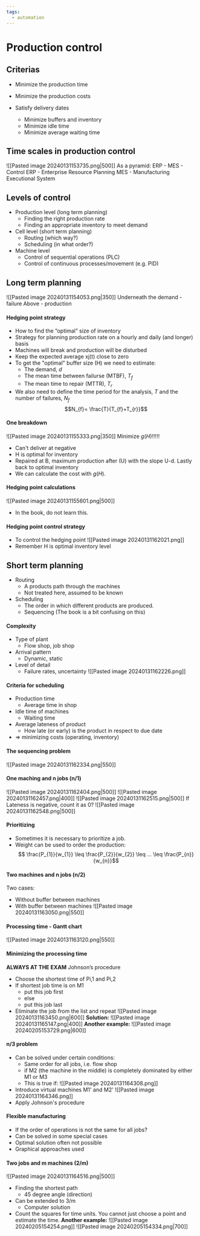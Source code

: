 ```yaml
---
tags:
  - automation
---
```

# Production control

## Criterias 
- Minimize the production time
- Minimize the production costs
- Satisfy delivery dates

	- Minimize buffers and inventory
	- Minimize idle time
	- Minimize average waiting time

## Time scales in production control
![[Pasted image 20240131153735.png|500]]
As a pyramid: ERP - MES - Control
ERP - Enterprise Resource Planning
MES - Manufacturing Executional System

## Levels of control
- Production level (long term planning)
	- Finding the right production rate
	- Finding an appropriate inventory to meet demand 
- Cell level (short term planning)
	- Routing (which way?)
	- Scheduling (in what order?) 
- Machine level
	- Control of sequential operations (PLC)
	- Control of continuous processes/movement (e.g. PID)

## Long term planning
![[Pasted image 20240131154053.png|350]]
Underneath the demand - failure
Above - production
#### Hedging point strategy
- How to find the “optimal” size of inventory 
- Strategy for planning production rate on a hourly and daily (and longer) basis 
- Machines will break and production will be disturbed 
- Keep the expected average xj(t) close to zero
- To get the "optimal" buffer size (H) we need to estimate:
	- The demand, $d$
	- The mean time between failurse (MTBF), $T_{f}$
	- The mean time to repair (MTTR), $T_{r}$
- We also need to define the time period for the analysis, $T$ and the number of failures, $N_{f}$  
$$N_{f}= \frac{T}{T_{f}+T_{r}}$$
#### One breakdown
![[Pasted image 20240131155333.png|350]]
Minimize $g(H)$!!!!!
- Can't deliver at negative
- H is optimal for inventory
- Repaired at B, maximum production after (U) with the slope U-d. Lastly back to optimal inventory
- We can calculate the cost with $g(H)$.
#### Hedging point calculations
![[Pasted image 20240131155601.png|500]]
- In the book, do not learn this. 

#### Hedging point control strategy
- To control the hedging point
![[Pasted image 20240131162021.png]]
- Remember H is optimal inventory level

## Short term planning
- Routing
	- A products path through the machines
	- Not treated here, assumed to be known
- Scheduling
	- The order in which different products are produced.
	- Sequencing
(The book is a bit confusing on this)

#### Complexity
- Type of plant
	- Flow shop, job shop
- Arrival pattern
	- Dynamic, static
- Level of detail
	- Failure rates, uncertainty
![[Pasted image 20240131162226.png]]

#### Criteria for scheduling
- Production time
	- Average time in shop 
- Idle time of machines
	- Waiting time 
- Average lateness of product
	- How late (or early) is the product in respect to due date
- => minimizing costs (operating, inventory)

#### The sequencing problem
![[Pasted image 20240131162334.png|550]]

#### One maching and n jobs (n/1)
![[Pasted image 20240131162404.png|500]]
![[Pasted image 20240131162457.png|400]]
![[Pasted image 20240131162515.png|500]]
If Lateness is negative, count it as 0?
![[Pasted image 20240131162548.png|500]]

#### Prioritizing
- Sometimes it is necessary to prioritize a job.
- Weight can be used to order the production: $$ \frac{P_{1}}{w_{1}} \leq \frac{P_{2}}{w_{2}} \leq ... \leq \frac{P_{n}}{w_{n}}$$
#### Two machines and n jobs (n/2)
Two cases:
- Without buffer between machines
- With buffer between machines
![[Pasted image 20240131163050.png|550]]

#### Processing time - Gantt chart
![[Pasted image 20240131163120.png|550]]

#### Minimizing the processing time
**ALWAYS AT THE EXAM**
Johnson’s procedure 
- Choose the shortest time of Pi,1 and Pi,2 
- If shortest job time is on M1 
	- put this job first 
	- else
	- put this job last
- Eliminate the job from the list and repeat
![[Pasted image 20240131163450.png|600]]
**Solution:**
![[Pasted image 20240131165147.png|400]]
**Another example:**
![[Pasted image 20240205153729.png|600]]
#### n/3 problem
- Can be solved under certain conditions:
	- Same order for all jobs, i.e. flow shop
	- if M2 (the machine in the middle) is completely dominated by either M1 or M3
	- This is true if:
 ![[Pasted image 20240131164308.png]]
- Introduce virtual machines M1' and M2'
![[Pasted image 20240131164346.png]]
- Apply Johnson's procedure

#### Flexible manufacturing
- If the order of operations is not the same for all jobs? 
- Can be solved in some special cases 
- Optimal solution often not possible
- Graphical approaches used

#### Two jobs and m machines (2/m)
![[Pasted image 20240131164516.png|500]]
- Finding the shortest path 
	- 45 degree angle (direction) 
- Can be extended to 3/m
	- Computer solution
- Count the squares for time units. You cannot just choose a point and estimate the time.
**Another example:**
![[Pasted image 20240205154254.png]]
![[Pasted image 20240205154334.png|700]]

